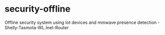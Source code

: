 # security-offline
Offline security system using Iot devices and mmwave presence detection - Shelly-Tasmota-WL.Inet-Router
